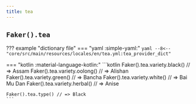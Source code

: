 ```yaml
---
title: tea
---
```


## `Faker().tea`

??? example "dictionary file"
    === "yaml :simple-yaml:"
        ```yaml
        --8<-- "core/src/main/resources/locales/en/tea.yml:tea_provider_dict"
        ```

=== "kotlin :material-language-kotlin:"
    ```kotlin
    Faker().tea.variety.black() // => Assam
    Faker().tea.variety.oolong() // => Alishan
    Faker().tea.variety.green() // => Bancha
    Faker().tea.variety.white() // => Bai Mu Dan
    Faker().tea.variety.herbal() // => Anise

    Faker().tea.type() // => Black
    ```
